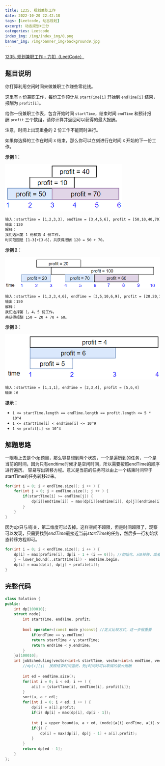 ```yaml
---
title: 1235. 规划兼职工作
date: 2022-10-20 22:42:18
tags: [Leetcode, 动态规划]
excerpt: 动态规划+二分
categories: Leetcode
index_img: /img/index_img/8.png
banner_img: /img/banner_img/background9.jpg
---
```



[1235. 规划兼职工作 - 力扣（LeetCode）](https://leetcode.cn/problems/maximum-profit-in-job-scheduling/)

## 题目说明

你打算利用空闲时间来做兼职工作赚些零花钱。

这里有 `n` 份兼职工作，每份工作预计从 `startTime[i]` 开始到 `endTime[i]` 结束，报酬为 `profit[i]`。

给你一份兼职工作表，包含开始时间 `startTime`，结束时间 `endTime` 和预计报酬 `profit` 三个数组，请你计算并返回可以获得的最大报酬。

注意，时间上出现重叠的 2 份工作不能同时进行。

如果你选择的工作在时间 `X` 结束，那么你可以立刻进行在时间 `X` 开始的下一份工作。

  

**示例 1：**

**![](https://raw.githubusercontent.com/univwang/img/main/20221022114731.png)**

```txt
输入：startTime = [1,2,3,3], endTime = [3,4,5,6], profit = [50,10,40,70]
输出：120
解释：
我们选出第 1 份和第 4 份工作， 
时间范围是 [1-3]+[3-6]，共获得报酬 120 = 50 + 70。
```

**示例 2：**

**![](https://raw.githubusercontent.com/univwang/img/main/20221022114720.png)**

```txt
输入：startTime = [1,2,3,4,6], endTime = [3,5,10,6,9], profit = [20,20,100,70,60]
输出：150
解释：
我们选择第 1，4，5 份工作。 
共获得报酬 150 = 20 + 70 + 60。
```

**示例 3：**

**![](https://raw.githubusercontent.com/univwang/img/main/20221022114655.png)**

```txt
输入：startTime = [1,1,1], endTime = [2,3,4], profit = [5,6,4]
输出：6
```
  

**提示：**

-   `1 <= startTime.length == endTime.length == profit.length <= 5 * 10^4`
-   `1 <= startTime[i] < endTime[i] <= 10^9`
-   `1 <= profit[i] <= 10^4`


## 解题思路

一眼看上去是个dp题目，那么容易想到两个状态，一个是遍历到的任务，一个是当前的时间，因为只有endtime时候才是空闲时间，所以需要按照endTime的顺序进行遍历。
容易写出转移方程。意义是当前的任务可以由上一个结束时间早于startTime的任务转移过来。
```c++
for(int i = 0; i < endTime.size(); i ++ ) {
    for(int j = 0; j < endTime.size(); j ++ ) {
        if(startTime[i] >= endTime[j]) {
            dp[i][endTime[i]] = max(dp[i][endTime[i]], dp[j][endTime[i]] + profile[i])
        }
    }
}
```
因为$dp$只与$i$有关，第二维度可以去掉。这样空间不超限，但是时间超限了，观察可以发现，只需要找到$endTime$最接近当前$startTime$的任务，然后多一行初始状态转移方程即可。

```c++
for(int i = 0; i < endTime.size(); i ++ ) {
    dp[i] = max(profire[i], dp[i - 1 + (i == 0)]); //初始化，从0转移，或者i - 1转移
    j = lower_bound(,,startTime[i]) - endTime.begin;
    dp[i] = max(dp[i], dp[j] + profile[i]);
}
```

## 完整代码

```c++
class Solution {
public:
    int dp[100010];
    struct node{
        int startTime, endTime, profit;
        
        bool operator<(const node y)const{ //定义比较方式，这一步很重要
            if(endTime == y.endTime)
            return startTime < y.startTime;
            return endTime < y.endTime;
        }
    }a[100010];
    int jobScheduling(vector<int>& startTime, vector<int>& endTime, vector<int>& profit) {
        //dp[i][j]  按照结束时间遍历，到j时间时可以取得的最大报酬

        int ed = endTime.size();
        for(int i = 0; i < ed; i ++ ) {
            a[i] = {startTime[i], endTime[i], profit[i]};
        }
        sort(a, a + ed);
        for(int i = 0; i < ed; i ++ ) {
            dp[i] = a[i].profit;
            if(i) dp[i] = max(dp[i], dp[i - 1]);

            int j = upper_bound(a, a + ed, (node){a[i].endTime, a[i].startTime, 0}) - a;
            if(j) {
                dp[i] = max(dp[i], dp[j - 1] + a[i].profit);
            }
        }
        return dp[ed - 1];
    }
};
```